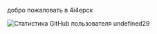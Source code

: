 добро пожаловать в 4i4ерск



![Статистика GitHub пользователя undefined29](https://github-readme-stats.vercel.app/api?username=undefined29&show_icons=true&theme=tokyonight&hide_border=true&locale=ru)
